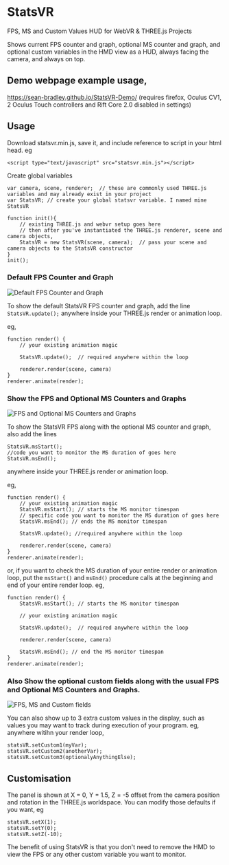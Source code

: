 # StatsVR
FPS, MS and Custom Values HUD for WebVR &amp; THREE.js Projects

Shows current FPS counter and graph, optional MS counter and graph, and optional custom variables in the HMD view as a HUD, always facing the camera, and always on top.

## Demo webpage example usage, 
https://sean-bradley.github.io/StatsVR-Demo/ (requires firefox, Oculus CV1, 2 Oculus Touch controllers and Rift Core 2.0 disabled in settings)


## Usage

Download statsvr.min.js, save it, and include reference to script in your html head. eg

``<script type="text/javascript" src="statsvr.min.js"></script>``

Create global variables
```
var camera, scene, renderer;  // these are commonly used THREE.js variables and may already exist in your project
var StatsVR; // create your global statsvr variable. I named mine StatsVR

function init(){
	// existing THREE.js and webvr setup goes here
	// then after you've instantiated the THREE.js renderer, scene and camera objects,
	StatsVR = new StatsVR(scene, camera);  // pass your scene and camera objects to the StatsVR constructor
}
init();
```

### Default FPS Counter and Graph
![Default FPS Counter and Graph](https://github.com/Sean-Bradley/StatsVR-Demo/blob/master/statsVR_FPS.jpg)

To show the default StatsVR FPS counter and graph, add the line 
``StatsVR.update();`` 
anywhere inside your THREE.js render or animation loop.

eg,
```
function render() {
	// your existing animation magic

	StatsVR.update();  // required anywhere within the loop

	renderer.render(scene, camera)
}
renderer.animate(render);
```

### Show the FPS and Optional MS Counters and Graphs
![FPS and Optional MS Counters and Graphs](https://github.com/Sean-Bradley/StatsVR-Demo/blob/master/statsVR_FPS_MS.jpg)

To show the StatsVR FPS along with the optional MS counter and graph, also add the lines

```
StatsVR.msStart();
//code you want to monitor the MS duration of goes here
StatsVR.msEnd();
``` 

anywhere inside your THREE.js render or animation loop.

eg,
```
function render() {
	// your existing animation magic
	StatsVR.msStart(); // starts the MS monitor timespan
	// specific code you want to monitor the MS duration of goes here
	StatsVR.msEnd(); // ends the MS monitor timespan
	
	StatsVR.update(); //required anywhere within the loop

	renderer.render(scene, camera)
}
renderer.animate(render);
```
or, if you want to check the MS duration of your entire render or animation loop, put the ``msStart()`` and ``msEnd()`` procedure calls at the beginning and end of your entire render loop.
eg,
```
function render() {
	StatsVR.msStart(); // starts the MS monitor timespan

	// your existing animation magic
	
	StatsVR.update();  // required anywhere within the loop

	renderer.render(scene, camera)
	
	StatsVR.msEnd(); // end the MS monitor timespan
}
renderer.animate(render);
```


### Also Show the optional custom fields along with the usual FPS and Optional MS Counters and Graphs.
![FPS, MS and Custom fields](https://github.com/Sean-Bradley/StatsVR-Demo/blob/master/statsVR_FPS_MS_3Customs.jpg)

You can also show up to 3 extra custom values in the display, such as values you may want to track during execution of your program.
eg, anywhere witihn your render loop,
```
statsVR.setCustom1(myVar);
statsVR.setCustom2(anotherVar);
statsVR.setCustom3(optionalyAnythingElse);
```


## Customisation
The panel is shown at 
X = 0,
Y = 1.5,
Z = -5 
offset from the camera position and rotation in the THREE.js worldspace.
You can modify those defaults if you want, eg
```
statsVR.setX(1);
statsVR.setY(0);
statsVR.setZ(-10);
```


The benefit of using StatsVR is that you don't need to remove the HMD to view the FPS or any other custom variable you want to monitor.



